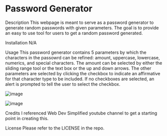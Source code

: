 # Password Generator
Description
This webpage is meant to serve as a password generator to generate random passwords with given parameters. The goal is to provide an easy to use tool for users to get a random password generated. 

Installation
N/A

Usage
This password generator contains 5 parameters by which the characters in the passowrd can be refined: amount, uppercase, lowercase, numerics, and special characters. The amount can be selected by either the sliding range tool or the text box or the up and down arrows. The other parameters are selected by clicking the checkbox to indicate an affirmative for that character type to be included. If no checkboxes are selected, an alert is prompted to tell the user to select the checkbox. 


![image](https://github.com/MJRlabs/pass-gen/assets/129877154/b42ae503-f09e-41d1-af0c-c9de2f889c78)

![image](https://github.com/MJRlabs/pass-gen/assets/129877154/24454ed9-4c60-41f3-88e5-ce3b29192a28)


Credits
I referenced Web Dev Simplified youtube channel to get a starting point in creating this. 

License
Please refer to the LICENSE in the repo.
